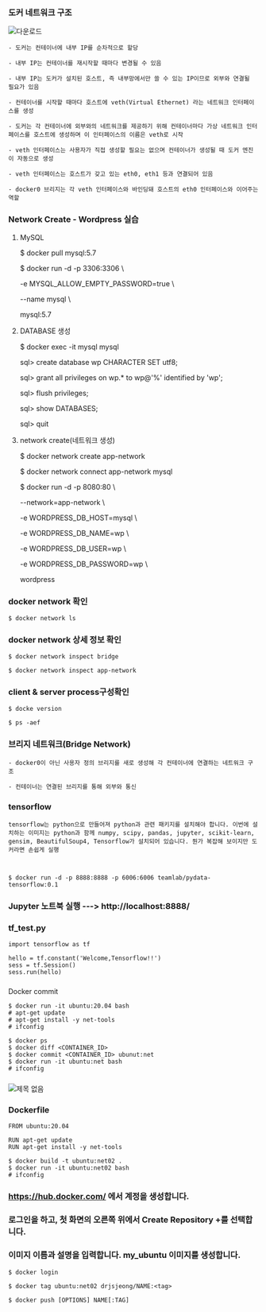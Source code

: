
### 도커 네트워크 구조

![다운로드](https://user-images.githubusercontent.com/54794815/178488864-5d80e34a-3d08-40f1-a3e5-409f32d24fd3.png)





    - 도커는 컨테이너에 내부 IP를 순차적으로 할당

    - 내부 IP는 컨테이너를 재시작할 때마다 변경될 수 있음

    - 내부 IP는 도커가 설치된 호스트, 즉 내부망에서만 쓸 수 있는 IP이므로 외부와 연결될 필요가 있음

    - 컨테이너를 시작할 때마다 호스트에 veth(Virtual Ethernet) 라는 네트워크 인터페이스를 생성

    - 도커는 각 컨테이너에 외부와의 네트워크를 제공하기 위해 컨테이너마다 가상 네트워크 인터페이스를 호스트에 생성하며 이 인터페이스의 이름은 veth로 시작

    - veth 인터페이스는 사용자가 직접 생성할 필요는 없으며 컨테이너가 생성될 때 도커 엔진이 자동으로 생성

    - veth 인터페이스는 호스트가 갖고 있는 eth0, eth1 등과 연결되어 있음

    - docker0 브리지는 각 veth 인터페이스와 바인딩돼 호스트의 eth0 인터페이스와 이어주는 역할
    
###


### Network Create - Wordpress 실습

1. MySQL

    $ docker pull mysql:5.7
    
    $ docker run -d -p 3306:3306 \
    
      -e MYSQL_ALLOW_EMPTY_PASSWORD=true \
      
      --name mysql \
      
      mysql:5.7

2. DATABASE 생성

    $ docker exec -it mysql mysql

    sql> create database wp CHARACTER SET utf8;
    
    sql> grant all privileges on wp.* to wp@'%' identified by 'wp';
    
    sql> flush privileges;
    
    sql> show DATABASES;
    
    sql> quit
    
3. network create(네트워크 생성)

    $ docker network create app-network

    $ docker network connect app-network mysql

    $ docker run -d -p 8080:80 \
    
    --network=app-network \
    
    -e WORDPRESS_DB_HOST=mysql \
    
    -e WORDPRESS_DB_NAME=wp \
    
    -e WORDPRESS_DB_USER=wp \
    
    -e WORDPRESS_DB_PASSWORD=wp \
    
    wordpress




    
### docker network 확인

    $ docker network ls
    
    
### docker network 상세 정보 확인

    $ docker network inspect bridge

    $ docker network inspect app-network



### client & server process구성확인

    $ docke version

    $ ps -aef




###



### 브리지 네트워크(Bridge Network)

 

    - docker0이 아닌 사용자 정의 브리지를 새로 생성해 각 컨테이너에 연결하는 네트워크 구조

    - 컨테이너는 연결된 브리지를 통해 외부와 통신
    
    




### tensorflow

    tensorflow는 python으로 만들어져 python과 관련 패키지를 설치해야 합니다. 이번에 설치하는 이미지는 python과 함께 numpy, scipy, pandas, jupyter, scikit-learn, gensim, BeautifulSoup4, Tensorflow가 설치되어 있습니다. 뭔가 복잡해 보이지만 도커라면 손쉽게 실행
    
    
    
    $ docker run -d -p 8888:8888 -p 6006:6006 teamlab/pydata-tensorflow:0.1


### Jupyter 노트북 실행 --->    http://localhost:8888/


### tf_test.py

    import tensorflow as tf

    hello = tf.constant('Welcome,Tensorflow!!')
    sess = tf.Session()
    sess.run(hello)

###






















Docker commit
```
$ docker run -it ubuntu:20.04 bash
# apt-get update
# apt-get install -y net-tools
# ifconfig
```

```
$ docker ps
$ docker diff <CONTAINER_ID>
$ docker commit <CONTAINER_ID> ubunut:net
$ docker run -it ubuntu:net bash
# ifconfig
```

###

![제목 없음](https://user-images.githubusercontent.com/54794815/178501825-207e4f0e-385d-4849-9163-952469e2739b.png)



###





### Dockerfile
```
FROM ubuntu:20.04

RUN apt-get update
RUN apt-get install -y net-tools
```

```
$ docker build -t ubuntu:net02 .
$ docker run -it ubuntu:net02 bash
# ifconfig
```


### https://hub.docker.com/ 에서 계정을 생성합니다.
### 로그인을 하고, 첫 화면의 오른쪽 위에서 Create Repository +를 선택합니다.
### 이미지 이름과 설명을 입력합니다. my_ubuntu 이미지를 생성합니다.


    $ docker login

    $ docker tag ubuntu:net02 drjsjeong/NAME:<tag>

    $ docker push [OPTIONS] NAME[:TAG]


